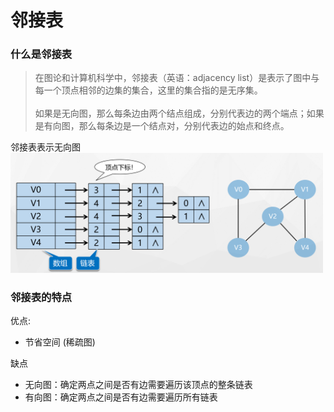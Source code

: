 # 邻接表

### 什么是邻接表
> 在图论和计算机科学中，邻接表（英语：adjacency list）是表示了图中与每一个顶点相邻的边集的集合，这里的集合指的是无序集。<br/></br>
如果是无向图，那么每条边由两个结点组成，分别代表边的两个端点；如果是有向图，那么每条边是一个结点对，分别代表边的始点和终点。

邻接表表示无向图
<img src="../../images/graph/邻接表.png" width="500">

### 邻接表的特点
优点:
* 节省空间 (稀疏图)

缺点
* 无向图：确定两点之间是否有边需要遍历该顶点的整条链表
* 有向图：确定两点之间是否有边需要遍历所有链表